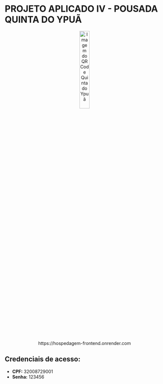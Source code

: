 # PROJETO APLICADO IV - POUSADA QUINTA DO YPUÃ

<div align="center">
  <img src="qrcodes/Quinta%20do%20Ypu%C3%A3.png" alt="Imagem do QR Code Quinta do Ypuã" width="25%" />
</div>

<div align="center">
  https://hospedagem-frontend.onrender.com
</div>

## Credenciais de acesso:

- **CPF:** 32008729001
- **Senha:** 123456
